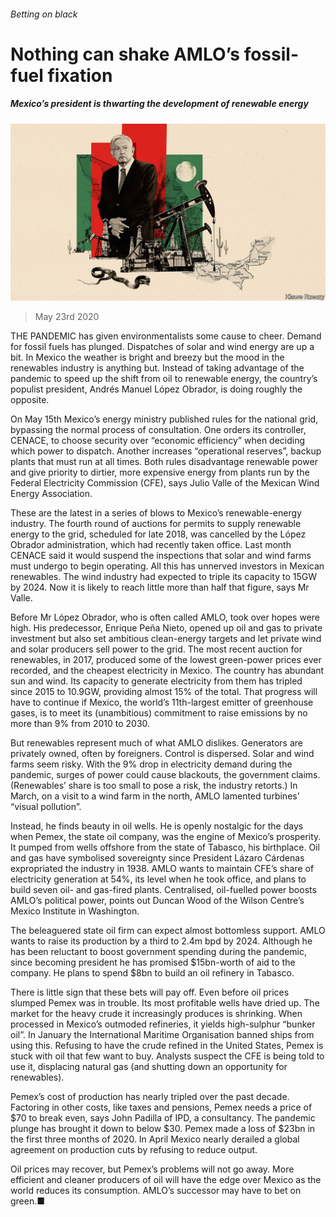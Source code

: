 ###### Betting on black

# Nothing can shake AMLO’s fossil-fuel fixation 

##### Mexico’s president is thwarting the development of renewable energy 

![image](images/20200523_AMD001_0.jpg) 

> May 23rd 2020 

THE PANDEMIC has given environmentalists some cause to cheer. Demand for fossil fuels has plunged. Dispatches of solar and wind energy are up a bit. In Mexico the weather is bright and breezy but the mood in the renewables industry is anything but. Instead of taking advantage of the pandemic to speed up the shift from oil to renewable energy, the country’s populist president, Andrés Manuel López Obrador, is doing roughly the opposite.

On May 15th Mexico’s energy ministry published rules for the national grid, bypassing the normal process of consultation. One orders its controller, CENACE, to choose security over “economic efficiency” when deciding which power to dispatch. Another increases “operational reserves”, backup plants that must run at all times. Both rules disadvantage renewable power and give priority to dirtier, more expensive energy from plants run by the Federal Electricity Commission (CFE), says Julio Valle of the Mexican Wind Energy Association.


These are the latest in a series of blows to Mexico’s renewable-energy industry. The fourth round of auctions for permits to supply renewable energy to the grid, scheduled for late 2018, was cancelled by the López Obrador administration, which had recently taken office. Last month CENACE said it would suspend the inspections that solar and wind farms must undergo to begin operating. All this has unnerved investors in Mexican renewables. The wind industry had expected to triple its capacity to 15GW by 2024. Now it is likely to reach little more than half that figure, says Mr Valle.

Before Mr López Obrador, who is often called AMLO, took over hopes were high. His predecessor, Enrique Peña Nieto, opened up oil and gas to private investment but also set ambitious clean-energy targets and let private wind and solar producers sell power to the grid. The most recent auction for renewables, in 2017, produced some of the lowest green-power prices ever recorded, and the cheapest electricity in Mexico. The country has abundant sun and wind. Its capacity to generate electricity from them has tripled since 2015 to 10.9GW, providing almost 15% of the total. That progress will have to continue if Mexico, the world’s 11th-largest emitter of greenhouse gases, is to meet its (unambitious) commitment to raise emissions by no more than 9% from 2010 to 2030.

But renewables represent much of what AMLO dislikes. Generators are privately owned, often by foreigners. Control is dispersed. Solar and wind farms seem risky. With the 9% drop in electricity demand during the pandemic, surges of power could cause blackouts, the government claims. (Renewables’ share is too small to pose a risk, the industry retorts.) In March, on a visit to a wind farm in the north, AMLO lamented turbines’ “visual pollution”.

Instead, he finds beauty in oil wells. He is openly nostalgic for the days when Pemex, the state oil company, was the engine of Mexico’s prosperity. It pumped from wells offshore from the state of Tabasco, his birthplace. Oil and gas have symbolised sovereignty since President Lázaro Cárdenas expropriated the industry in 1938. AMLO wants to maintain CFE’s share of electricity generation at 54%, its level when he took office, and plans to build seven oil- and gas-fired plants. Centralised, oil-fuelled power boosts AMLO’s political power, points out Duncan Wood of the Wilson Centre’s Mexico Institute in Washington.

The beleaguered state oil firm can expect almost bottomless support. AMLO wants to raise its production by a third to 2.4m bpd by 2024. Although he has been reluctant to boost government spending during the pandemic, since becoming president he has promised $15bn-worth of aid to the company. He plans to spend $8bn to build an oil refinery in Tabasco.

There is little sign that these bets will pay off. Even before oil prices slumped Pemex was in trouble. Its most profitable wells have dried up. The market for the heavy crude it increasingly produces is shrinking. When processed in Mexico’s outmoded refineries, it yields high-sulphur “bunker oil”. In January the International Maritime Organisation banned ships from using this. Refusing to have the crude refined in the United States, Pemex is stuck with oil that few want to buy. Analysts suspect the CFE is being told to use it, displacing natural gas (and shutting down an opportunity for renewables).

Pemex’s cost of production has nearly tripled over the past decade. Factoring in other costs, like taxes and pensions, Pemex needs a price of $70 to break even, says John Padilla of IPD, a consultancy. The pandemic plunge has brought it down to below $30. Pemex made a loss of $23bn in the first three months of 2020. In April Mexico nearly derailed a global agreement on production cuts by refusing to reduce output.

Oil prices may recover, but Pemex’s problems will not go away. More efficient and cleaner producers of oil will have the edge over Mexico as the world reduces its consumption. AMLO’s successor may have to bet on green.■

